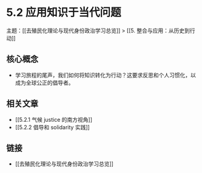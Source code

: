 # 5.2 应用知识于当代问题

主题：[[去殖民化理论与现代身份政治学习总览]] > [[5. 整合与应用：从历史到行动]]

## 核心概念

- 学习旅程的尾声，我们如何将知识转化为行动？这要求反思和个人习惯化，以成为全球公正的倡导者。

## 相关文章

- [[5.2.1 气候 justice 的南方视角]]
- [[5.2.2 倡导和 solidarity 实践]]

## 链接

- [[去殖民化理论与现代身份政治学习总览]]
